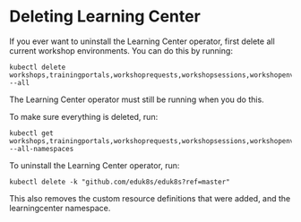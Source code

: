 # Deleting Learning Center

If you ever want to uninstall the Learning Center operator, first delete all current workshop environments.
You can do this by running:

```
kubectl delete workshops,trainingportals,workshoprequests,workshopsessions,workshopenvironments --all
```

The Learning Center operator must still be running when you do this.

To make sure everything is deleted, run:

```
kubectl get workshops,trainingportals,workshoprequests,workshopsessions,workshopenvironments --all-namespaces
```

To uninstall the Learning Center operator, run:

```
kubectl delete -k "github.com/eduk8s/eduk8s?ref=master"
```

This also removes the custom resource definitions that were added, and the learningcenter namespace.
